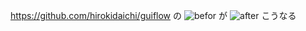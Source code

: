 
https://github.com/hirokidaichi/guiflow
の
![befor](https://github.com/enim/guiflow/wiki/images/befor.png)
が
![after](https://github.com/enim/guiflow/wiki/images/after.png)
こうなる
